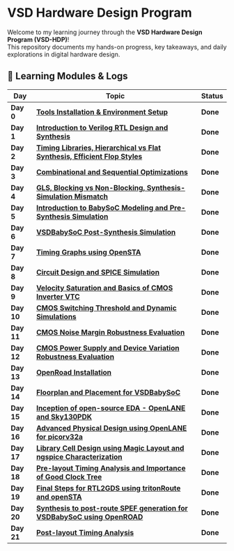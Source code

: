 # VSD Hardware Design Program

Welcome to my learning journey through the **VSD Hardware Design Program (VSD-HDP)**!  
This repository documents my hands-on progress, key takeaways, and daily explorations in digital hardware design.

## 🔗 Learning Modules & Logs

| **Day**   | **Topic**                                                                                                                | **Status** |
|-------|----------------------------------------------------------------------------------------------------------------------|--------|
| **Day 0** | [**Tools Installation & Environment Setup**](Day%200/README.md)                                                          | **Done**   |
| **Day 1** | [**Introduction to Verilog RTL Design and Synthesis**](Day%201/README.md)                                                | **Done**   |
| **Day 2** | [**Timing Libraries, Hierarchical vs Flat Synthesis, Efficient Flop Styles**](Day%202/README.md)                         | **Done**   |
| **Day 3** | [**Combinational and Sequential Optimizations**](Day%203/README.md)                                                      | **Done**   |
| **Day 4** | [**GLS, Blocking vs Non-Blocking, Synthesis-Simulation Mismatch**](Day%204/README.md)                                    | **Done**   |
| **Day 5** | [**Introduction to BabySoC Modeling and Pre-Synthesis Simulation**](Day%205/README.md)                                   | **Done**   |
| **Day 6** | [**VSDBabySoC Post-Synthesis Simulation**](Day%206/README.md)                                                            | **Done**   |
| **Day 7** | [**Timing Graphs using OpenSTA**](Day%207/README.md)                                                                     | **Done**   |
| **Day 8** | [**Circuit Design and SPICE Simulation**](Day%208/README.md)                                                             | **Done**   |
| **Day 9** | [**Velocity Saturation and Basics of CMOS Inverter VTC**](Day%209/README.md)                                             | **Done**   |
| **Day 10**| [**CMOS Switching Threshold and Dynamic Simulations**](Day%2010/README.md)                                               | **Done**   |
| **Day 11**| [**CMOS Noise Margin Robustness Evaluation**](Day%2011/README.md)                                                        | **Done**   |
| **Day 12**| [**CMOS Power Supply and Device Variation Robustness Evaluation**](Day%2012/README.md)                                   | **Done**   |
| **Day 13**| [**OpenRoad Installation**](Day%2013/README.md)                                                                          | **Done**   |
| **Day 14**| [**Floorplan and Placement for VSDBabySoC**](Day%2014/README.md)                                                         | **Done**   |
| **Day 15**| [**Inception of open-source EDA - OpenLANE and Sky130PDK**](Day%2015/README.md)                                          | **Done**   |
| **Day 16**| [**Advanced Physical Design using OpenLANE for picorv32a**](Day%2016/README.md)                                          | **Done**   |
| **Day 17**| [**Library Cell Design using Magic Layout and ngspice Characterization**](Day%2017/README.md)                            | **Done**   |
| **Day 18**| [**Pre-layout Timing Analysis and Importance of Good Clock Tree**](Day%2018/README.md)                                   | **Done**   |
| **Day 19**| [**Final Steps for RTL2GDS using tritonRoute and openSTA**](Day%2019/README.md)                                          | **Done**   |
| **Day 20**| [**Synthesis to post-route SPEF generation for VSDBabySoC using OpenROAD**](Day%2020/README.md)                          | **Done**   |
| **Day 21**| [**Post-layout Timing Analysis**](Day%2021/README.md)                                                                    | **Done**   |
